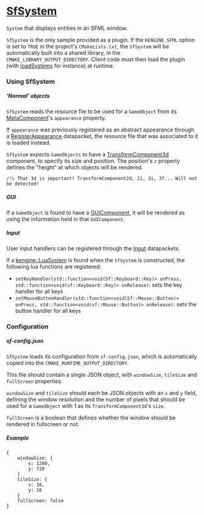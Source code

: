 # [SfSystem](SfSystem.hpp)

`System` that displays entities in an SFML window.

`SfSystem` is the only sample provided as a plugin. If the `KENGINE_SFML` option is set to `TRUE` in the project's `CMakeLists.txt`, the `SfSystem` will be automatically built into a shared library, in the `CMAKE_LIBRARY_OUTPUT_DIRECTORY`. Client code must then load the plugin (with [loadSystems](../../../SystemManager.md) for instance) at runtime.

### Using SfSystem

##### 'Normal' objects

`SfSystem` reads the resource file to be used for a `GameObject` from its [MetaComponent](../../components/MetaComponent.md)'s `appearance` property.

If `appearance` was previously registered as an abstract appearance through a [RegisterAppearance](../../packets/RegisterAppearance.hpp) datapacket, the resource file that was associated to it is loaded instead.

`SfSystem` expects `GameObjects` to have a [TransformComponent3d](../../components/TransformComponent.md) component, to specify its size and position. The position's `z` property defines the "height" at which objects will be rendered.

```
/!\ That 3d is important! TransformComponent2d, 2i, 3i, 3f... Will not be detected!
```

##### GUI

If a `GameObject` is found to have a [GUIComponent](../../components/GUIComponent.md), it will be rendered as using the information held in that `GUIComponent`.

##### Input

User input handlers can be registered through the [Input](../../packets/Input.hpp) datapackets.

If a [kengine::LuaSystem](../../systems/LuaSystem.md) is found when the `SfSystem` is constructed, the following lua functions are registered:

* `setKeyHandler(std::function<void(Sf::Keyboard::Key)> onPress, std::function<void(sf::Keyboard::Key)> onRelease)`: sets the key handler for all keys
* `setMouseButtonHandler(std::function<void(Sf::Mouse::Button)> onPress, std::function<void(sf::Mouse::Button)> onRelease)`: sets the button handler for all keys

### Configuration

##### sf-config.json

`SfSystem` loads its configuration from `sf-config.json`, which is automatically copied into the `CMAKE_RUNTIME_OUTPUT_DIRECTORY`.

This file should contain a single JSON object, with `windowSize`, `tileSize` and `fullScreen` properties.

`windowSize` and `tileSize` should each be JSON objects with an `x` and `y` field, defining the window resolution and the number of pixels that should be used for a `GameObject` with 1 as its `TransformComponent3d`'s `size`.

`fullScreen` is a boolean that defines whether the window should be rendered in fullscreen or not.

##### Example

```
{
    windowSize: {
        x: 1280,
        y: 720
    }
    tileSize: {
        x: 16,
        y: 16
    }
    fullScreen: false
}
```


